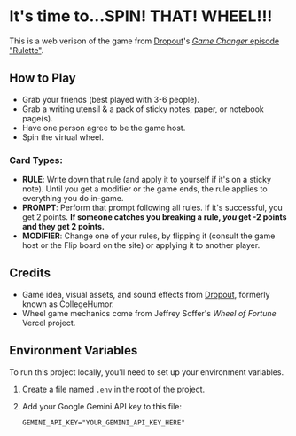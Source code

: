 # It's time to...SPIN! THAT! WHEEL!!!
This is a web verison of the game from [Dropout](https://dropout.tv)'s [*Game Changer* episode "Rulette"](https://www.dropout.tv/videos/rulette).

## How to Play
- Grab your friends (best played with 3-6 people).
- Grab a writing utensil & a pack of sticky notes, paper, or notebook page(s).
- Have one person agree to be the game host.
- Spin the virtual wheel.

### Card Types:
- **RULE**: Write down that rule (and apply it to yourself if it's on a sticky note). Until you get a modifier or the game ends, the rule applies to everything you do in-game.
- **PROMPT**: Perform that prompt following all rules. If it's successful, you get 2 points. **If someone catches you breaking a rule, _you_ get -2 points and they get 2 points.**
- **MODIFIER**: Change one of your rules, by flipping it (consult the game host or the Flip board on the site) or applying it to another player.

## Credits
- Game idea, visual assets, and sound effects from [Dropout](https://dropout.tv), formerly known as CollegeHumor.
- Wheel game mechanics come from Jeffrey Soffer's *Wheel of Fortune* Vercel project.

## Environment Variables
To run this project locally, you'll need to set up your environment variables.
1.  Create a file named `.env` in the root of the project.
2.  Add your Google Gemini API key to this file:

    ```
    GEMINI_API_KEY="YOUR_GEMINI_API_KEY_HERE"
    ```
